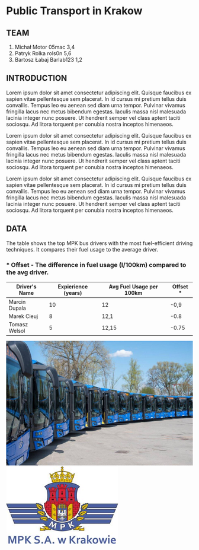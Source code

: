 # Public Transport in Krakow

## TEAM

1. Michał Motor 05mac 3,4 <br> 
2. Patryk Rolka rols0n 5,6 <br>
3. Bartosz Łabaj Barlab123 1,2 <br>  

## INTRODUCTION

Lorem ipsum dolor sit amet consectetur adipiscing elit. Quisque faucibus ex sapien vitae pellentesque sem placerat. In id cursus mi pretium tellus duis convallis. Tempus leo eu aenean sed diam urna tempor. Pulvinar vivamus fringilla lacus nec metus bibendum egestas. Iaculis massa nisl malesuada lacinia integer nunc posuere. Ut hendrerit semper vel class aptent taciti sociosqu. Ad litora torquent per conubia nostra inceptos himenaeos.

Lorem ipsum dolor sit amet consectetur adipiscing elit. Quisque faucibus ex sapien vitae pellentesque sem placerat. In id cursus mi pretium tellus duis convallis. Tempus leo eu aenean sed diam urna tempor. Pulvinar vivamus fringilla lacus nec metus bibendum egestas. Iaculis massa nisl malesuada lacinia integer nunc posuere. Ut hendrerit semper vel class aptent taciti sociosqu. Ad litora torquent per conubia nostra inceptos himenaeos.

Lorem ipsum dolor sit amet consectetur adipiscing elit. Quisque faucibus ex sapien vitae pellentesque sem placerat. In id cursus mi pretium tellus duis convallis. Tempus leo eu aenean sed diam urna tempor. Pulvinar vivamus fringilla lacus nec metus bibendum egestas. Iaculis massa nisl malesuada lacinia integer nunc posuere. Ut hendrerit semper vel class aptent taciti sociosqu. Ad litora torquent per conubia nostra inceptos himenaeos.

## DATA

The table shows the top MPK bus drivers with the most fuel-efficient driving techniques. It compares their fuel usage to the average driver.


### * Offset - The difference in fuel usage (l/100km) compared to the avg driver.
| Driver's Name | Expierience (years) | Avg Fuel Usage per 100km |  Offset * |
|---------------|---------------------|--------------------------|-----------|
| Marcin Dupala | 10 | 12 | -0,9 |
| Marek Cieuj | 8 | 12,1 | -0.8 |
| Tomasz Welsol | 5 | 12,15 | -0.75 |

![MPK fleet](/IMG/flota_mpk.jpg)
![MPK logo](/IMG/logo_mpk.jpg)
